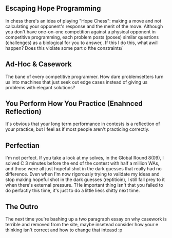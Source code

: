 ## Escaping Hope Programming
In chess there's an idea of playing "Hope Chess": making a move and not calculating your opponent's response and the merit of the move. Although you don't have one-on-one competition against a physical opponent in competitive programming, each problem posts (poses) similar questions (challenges) as a biological  for you to answer,. If this I do this, what awill happen? Does this violate some part o fthe constraints/

## Ad-Hoc & Casework
The bane of every competitive programmer. How dare problemsetters turn us into machines that just seek out edge cases instead of giving us problems with elegant solutions?


## You Perform How You Practice (Enahnced Reflection)
It's obvious that your long term performance in contests is a reflection of your practice, but I feel as if most people aren't practicing correctly. 

## Perfectian
I'm not perfect. If you take a look at my solves, in the Global Round 8(09),  I solved C 3 minutes before the end of the contest with half a million WAs, and those were all just hopeful shot in the dark guesses that really had no difference. Even when I'm now rigorously trying to validate my ideas and stop making hopeful shot in the dark guesses (reptitioin), I still fall prey to it when there's external pressure. THe important thing isn't that you failed to do perfactly this time, it's just to do a little liess shitty next time. 

## The Outro
The next time you're bashing up a two paragraph essay on why casework is terrible and removed from the site, maybe insetead consider how your e thinking isn't correct and how to change that inteasd :p 